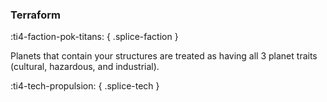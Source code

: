 ### **Terraform**
:ti4-faction-pok-titans:
{ .splice-faction }

Planets that contain your structures are treated as having all 3 planet traits (cultural, hazardous, and industrial).

:ti4-tech-propulsion:
{ .splice-tech }
